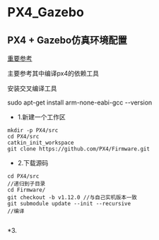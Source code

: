 # PX4_Gazebo  

## PX4 + Gazebo仿真环境配置  

[重要参考](https://zhuanlan.zhihu.com/p/91329291)  


主要参考其中编译px4的依赖工具


安装交叉编译工具  

sudo apt-get install arm-none-eabi-gcc --version



* 1.新建一个工作区 
```shell   
mkdir -p PX4/src    
cd PX4/src  
catkin_init_workspace  
git clone https://github.com/PX4/Firmware.git    
```
* 2.下载源码  
```shell
cd PX4/src  
//递归到子目录
cd Firmware/  
git checkout -b v1.12.0 //与自己实机版本一致  
git submodule update --init --recursive  
//编译  


```

*3.




